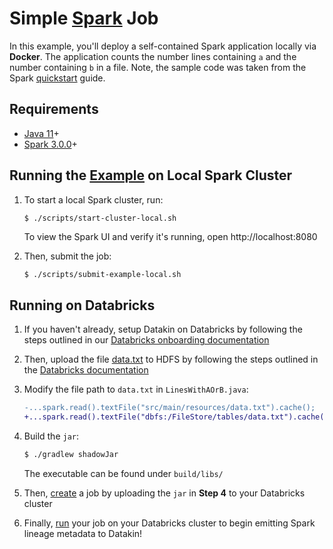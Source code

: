 # Simple [Spark](https://spark.apache.org) Job

In this example, you'll deploy a self-contained Spark application locally via **Docker**. The application counts the number lines containing `a` and the number containing `b` in a file. Note, the sample code was taken from the Spark [quickstart](https://spark.apache.org/docs/3.0.0-preview/quick-start.html) guide. 

## Requirements

* [Java 11](https://openjdk.java.net/install)+
* [Spark 3.0.0](https://formulae.brew.sh/formula/apache-spark)+

## Running the [Example](https://github.com/DatakinHQ/datakin/tree/main/spark/src/main/java/example/LinesWithAOrB.java) on Local Spark Cluster

1. To start a local Spark cluster, run:

   ```bash
   $ ./scripts/start-cluster-local.sh
   ```
   
   To view the Spark UI and verify it's running, open http://localhost:8080
   
2. Then, submit the job:
   
   ```
   $ ./scripts/submit-example-local.sh
   ```
   
## Running on Databricks

1. If you haven't already, setup Datakin on Databricks by following the steps outlined in our [Databricks onboarding documentation](https://demo.datakin.com/onboarding)
2. Then, upload the file [data.txt](https://github.com/DatakinHQ/datakin/tree/main/spark/data.txt) to HDFS by following the steps outlined in the [Databricks documentation](https://docs.databricks.com/data/data.html#import-data-1)
3. Modify the file path to `data.txt` in `LinesWithAOrB.java`:

   ```diff
   -...spark.read().textFile("src/main/resources/data.txt").cache();
   +...spark.read().textFile("dbfs:/FileStore/tables/data.txt").cache();
   ```
   
4. Build the `jar`:

   ```bash
   $ ./gradlew shadowJar
   ```
   
   The executable can be found under `build/libs/`

5. Then, [create](https://docs.databricks.com/jobs.html#create-a-job) a job by uploading the `jar` in **Step 4** to your Databricks cluster
6. Finally, [run](https://docs.databricks.com/jobs.html#run-a-job) your job on your Databricks cluster to begin emitting Spark lineage metadata to Datakin!
